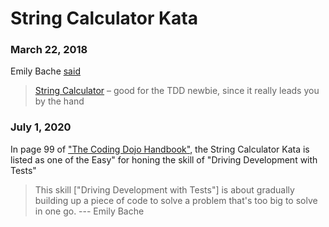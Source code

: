 # String Calculator Kata

### March 22, 2018

Emily Bache [said](http://coding-is-like-cooking.info/tag/code-kata/page/2/)

> [String Calculator](http://osherove.com/tdd-kata-1/) – good for the TDD newbie, since it really leads you by the hand


### July 1, 2020

In page 99 of ["The Coding Dojo Handbook"](https://www.bookdepository.com/The-Coding-Dojo-Handbook-Emily-Bache/9789198118032?a_aid=jflaga), the String Calculator Kata is listed as one of the Easy" for honing the skill of "Driving Development with Tests"

> This skill ["Driving Development with Tests"] is about gradually building up a piece of code to solve a problem that's too big to solve in one go. --- Emily Bache
